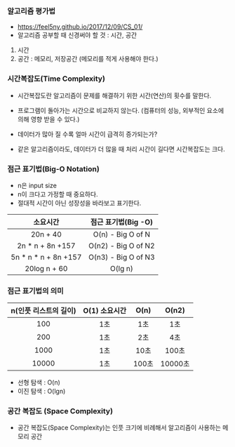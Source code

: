 ### 알고리즘 평가법

- https://feel5ny.github.io/2017/12/09/CS_01/
- 알고리즘 공부할 때 신경써야 할 것 : 시간, 공간

1) 시간
2) 공간 : 메모리, 저장공간 (메모리를 적게 사용해야 한다.)


### 시간복잡도(Time Complexity)

- 시간복잡도란 알고리즘이 문제를 해결하기 위한 시간(연산)의 횟수를 말한다.
- 프로그램이 돌아가는 시간으로 비교하지 않는다. (컴퓨터의 성능, 외부적인 요소에 의해 영향 받을 수 있다.)
- 데이터가 많아 질 수록 얼마 시간이 급격히 증가되는가?

- 같은 알고리즘이라도, 데이터가 더 많을 때 처리 시간이 길다면 시간복잡도는 크다.


### 점근 표기법(Big-O Notation)

- n은 input size
- n이 크다고 가정할 때 중요하다.
- 절대적 시간이 아닌 성장성을 바라보고 표기한다.


 | 소요시간                 | 점근 표기법(Big -O) |
 |:-------------------: |:---------------:|
 | 20n + 40              |      O(n) - Big O of N     |
 | 2n * n + 8n +157      |      O(n2) - Big O of N2   |
 | 5n * n * n + 8n +157  |      O(n3) - Big O of N3   |
 | 20log n + 60          |      O(lg n)   |
 
 
 
 
 ### 점근 표기법의 의미
  
 
 | n(인풋 리스트의 길이) | O(1) 소요시간 | O(n) | O(n2) |
 |:-------------------:|:---------------:| :---------------: | :---------------:|
 | 100   |      1초    | 1초   | 1초 | 
 | 200   |      1초    | 2초   | 4초 |
 | 1000  |      1초    | 10초  | 100초 |
 | 10000 |      1초    | 100초 | 10000초 |
 
 
 - 선형 탐색 : O(n)
 - 이진 탐색 : O(lgn)
 
 
 ### 공간 복잡도 (Space Complexity)
 
 - 공간 복잡도(Space Complexity)는 인풋 크기에 비례해서 알고리즘이 사용하는 메모리 공간
  